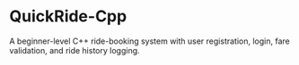 # QuickRide-Cpp
A beginner-level C++ ride-booking system with user registration, login, fare validation, and ride history logging.
